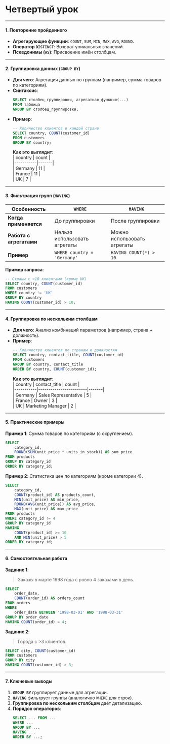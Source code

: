 # Четвертый урок 

---

#### **1. Повторение пройденного**  
- **Агрегирующие функции**: `COUNT`, `SUM`, `MIN`, `MAX`, `AVG`, `ROUND`.  
- **Оператор `DISTINCT`**: Возврат уникальных значений.  
- **Псевдонимы (`AS`)**: Присвоение имён столбцам.  

---

#### **2. Группировка данных (`GROUP BY`)**  
- **Для чего**: Агрегация данных по группам (например, сумма товаров по категориям).  
- **Синтаксис**:  
  ```sql
  SELECT столбец_группировки, агрегатная_функция(...)
  FROM таблица
  GROUP BY столбец_группировки;
  ```  
- **Пример**:  
  ```sql
  -- Количество клиентов в каждой стране
  SELECT country, COUNT(customer_id) 
  FROM customers
  GROUP BY country;
  ```  
  **Как это выглядит**:  
  | country   | count |  
  |-----------|-------|  
  | Germany   | 11    |  
  | France    | 11    |  
  | UK        | 7     |  

---

#### **3. Фильтрация групп (`HAVING`)**  
| Особенность         | `WHERE`                          | `HAVING`                          |  
|---------------------|----------------------------------|-----------------------------------|  
| **Когда применяется** | До группировки                  | После группировки                |  
| **Работа с агрегатами** | Нельзя использовать агрегаты   | Можно использовать агрегаты      |  
| **Пример**          | `WHERE country = 'Germany'`      | `HAVING COUNT(*) > 10`           |  

**Пример запроса**:  
```sql
-- Страны с >10 клиентами (кроме UK)
SELECT country, COUNT(customer_id) 
FROM customers
WHERE country != 'UK'
GROUP BY country
HAVING COUNT(customer_id) > 10;
```

---

#### **4. Группировка по нескольким столбцам**  
- **Для чего**: Анализ комбинаций параметров (например, страна + должность).  
- **Пример**:  
  ```sql
  -- Количество клиентов по странам и должностям
  SELECT country, contact_title, COUNT(customer_id)
  FROM customers
  GROUP BY country, contact_title
  ORDER BY country, COUNT(customer_id);
  ```  
  **Как это выглядит**:  
  | country   | contact_title          | count |  
  |-----------|------------------------|-------|  
  | Germany   | Sales Representative   | 5     |  
  | France    | Owner                  | 3     |  
  | UK        | Marketing Manager      | 2     |  

---

#### **5. Практические примеры**  
**Пример 1**: Сумма товаров по категориям (с округлением).  
```sql
SELECT 
    category_id,
    ROUND(SUM(unit_price * units_in_stock)) AS sum_price
FROM products
GROUP BY category_id
ORDER BY category_id;
```  

**Пример 2**: Статистика цен по категориям (кроме категории 4).  
```sql
SELECT 
    category_id,
    COUNT(product_id) AS products_count,
    MIN(unit_price) AS min_price,
    ROUND(AVG(unit_price)) AS avg_price,
    MAX(unit_price) AS max_price
FROM products
WHERE category_id != 4
GROUP BY category_id
HAVING 
    COUNT(product_id) >= 10 
    AND MIN(unit_price) > 5
ORDER BY category_id;
```  

---

#### **6. Самостоятельная работа**  
**Задание 1**:  
> Заказы в марте 1998 года с ровно 4 заказами в день.  
```sql
SELECT 
    order_date, 
    COUNT(order_id) AS orders_count
FROM orders
WHERE 
    order_date BETWEEN '1998-03-01' AND '1998-03-31'
GROUP BY order_date
HAVING COUNT(order_id) = 4;
```  
**Задание 2**:  
> Города с >3 клиентов.  
```sql
SELECT city, COUNT(customer_id) 
FROM customers
GROUP BY city
HAVING COUNT(customer_id) > 3;
```  
---

#### **7. Ключевые выводы**  
1. **`GROUP BY`** группирует данные для агрегации.  
2. **`HAVING`** фильтрует группы (аналогично `WHERE` для строк).  
3. **Группировка по нескольким столбцам** даёт детализацию.  
4. **Порядок операторов**:  
   ```sql
   SELECT ... FROM ... 
   WHERE ... 
   GROUP BY ... 
   HAVING ... 
   ORDER BY ...;
   ```  

